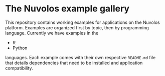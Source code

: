# The Nuvolos example gallery

This repository contains working examples for applications on the Nuvolos platform. Examples are organized first by topic, then by programming language. Currently we have examples in the 

 - R 
 - Python

 languages. Each example comes with their own respective `README.md` file that details dependencies that need to be installed and application compatibility.


